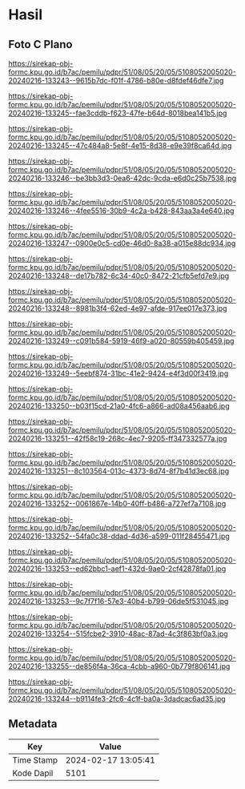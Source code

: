 # Hasil

## Foto C Plano

https://sirekap-obj-formc.kpu.go.id/b7ac/pemilu/pdpr/51/08/05/20/05/5108052005020-20240216-133243--9615b7dc-f01f-4786-b80e-d8fdef46dfe7.jpg

https://sirekap-obj-formc.kpu.go.id/b7ac/pemilu/pdpr/51/08/05/20/05/5108052005020-20240216-133245--fae3cddb-f623-47fe-b64d-8018bea141b5.jpg

https://sirekap-obj-formc.kpu.go.id/b7ac/pemilu/pdpr/51/08/05/20/05/5108052005020-20240216-133245--47c484a8-5e8f-4e15-8d38-e9e39f8ca64d.jpg

https://sirekap-obj-formc.kpu.go.id/b7ac/pemilu/pdpr/51/08/05/20/05/5108052005020-20240216-133246--be3bb3d3-0ea6-42dc-9cda-e6d0c25b7538.jpg

https://sirekap-obj-formc.kpu.go.id/b7ac/pemilu/pdpr/51/08/05/20/05/5108052005020-20240216-133246--4fee5516-30b9-4c2a-b428-843aa3a4e640.jpg

https://sirekap-obj-formc.kpu.go.id/b7ac/pemilu/pdpr/51/08/05/20/05/5108052005020-20240216-133247--0900e0c5-cd0e-46d0-8a38-a015e88dc934.jpg

https://sirekap-obj-formc.kpu.go.id/b7ac/pemilu/pdpr/51/08/05/20/05/5108052005020-20240216-133248--de17b782-6c34-40c0-8472-21cfb5efd7e9.jpg

https://sirekap-obj-formc.kpu.go.id/b7ac/pemilu/pdpr/51/08/05/20/05/5108052005020-20240216-133248--8981b3f4-62ed-4e97-afde-917ee017e373.jpg

https://sirekap-obj-formc.kpu.go.id/b7ac/pemilu/pdpr/51/08/05/20/05/5108052005020-20240216-133249--c091b584-5919-46f9-a020-80559b405459.jpg

https://sirekap-obj-formc.kpu.go.id/b7ac/pemilu/pdpr/51/08/05/20/05/5108052005020-20240216-133249--5eebf874-31bc-41e2-9424-e4f3d00f3419.jpg

https://sirekap-obj-formc.kpu.go.id/b7ac/pemilu/pdpr/51/08/05/20/05/5108052005020-20240216-133250--b03f15cd-21a0-4fc6-a866-ad08a456aab6.jpg

https://sirekap-obj-formc.kpu.go.id/b7ac/pemilu/pdpr/51/08/05/20/05/5108052005020-20240216-133251--42f58c19-268c-4ec7-9205-ff347332577a.jpg

https://sirekap-obj-formc.kpu.go.id/b7ac/pemilu/pdpr/51/08/05/20/05/5108052005020-20240216-133251--8c103564-013c-4373-8d74-8f7b41d3ec68.jpg

https://sirekap-obj-formc.kpu.go.id/b7ac/pemilu/pdpr/51/08/05/20/05/5108052005020-20240216-133252--0061867e-14b0-40ff-b486-a727ef7a7108.jpg

https://sirekap-obj-formc.kpu.go.id/b7ac/pemilu/pdpr/51/08/05/20/05/5108052005020-20240216-133252--54fa0c38-ddad-4d36-a599-011f28455471.jpg

https://sirekap-obj-formc.kpu.go.id/b7ac/pemilu/pdpr/51/08/05/20/05/5108052005020-20240216-133253--ed62bbc1-aef1-432d-9ae0-2cf42878fa01.jpg

https://sirekap-obj-formc.kpu.go.id/b7ac/pemilu/pdpr/51/08/05/20/05/5108052005020-20240216-133253--9c7f7f16-57e3-40b4-b799-06de5f531045.jpg

https://sirekap-obj-formc.kpu.go.id/b7ac/pemilu/pdpr/51/08/05/20/05/5108052005020-20240216-133254--515fcbe2-3910-48ac-87ad-4c3f863bf0a3.jpg

https://sirekap-obj-formc.kpu.go.id/b7ac/pemilu/pdpr/51/08/05/20/05/5108052005020-20240216-133255--de856f4a-36ca-4cbb-a960-0b779f806141.jpg

https://sirekap-obj-formc.kpu.go.id/b7ac/pemilu/pdpr/51/08/05/20/05/5108052005020-20240216-133244--b9114fe3-2fc6-4c1f-ba0a-3dadcac6ad35.jpg


## Metadata

| Key        | Value               |
| ---------- | ------------------- |
| Time Stamp | 2024-02-17 13:05:41 |
| Kode Dapil | 5101                |



